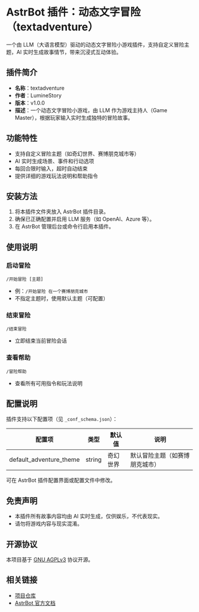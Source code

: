 # AstrBot 插件：动态文字冒险（textadventure）

一个由 LLM（大语言模型）驱动的动态文字冒险小游戏插件，支持自定义冒险主题，AI 实时生成故事情节，带来沉浸式互动体验。

## 插件简介

- **名称**：textadventure
- **作者**：LumineStory
- **版本**：v1.0.0
- **描述**：一个动态文字冒险小游戏，由 LLM 作为游戏主持人（Game Master），根据玩家输入实时生成独特的冒险故事。

## 功能特性

- 支持自定义冒险主题（如奇幻世界、赛博朋克城市等）
- AI 实时生成场景、事件和行动选项
- 每回合限时输入，超时自动结束
- 提供详细的游戏玩法说明和帮助指令

## 安装方法

1. 将本插件文件夹放入 AstrBot 插件目录。
2. 确保已正确配置并启用 LLM 服务（如 OpenAI、Azure 等）。
3. 在 AstrBot 管理后台或命令行启用本插件。

## 使用说明

### 启动冒险

```
/开始冒险 [主题]
```
- 例：`/开始冒险 在一个赛博朋克城市`
- 不指定主题时，使用默认主题（可配置）

### 结束冒险

```
/结束冒险
```
- 立即结束当前冒险会话

### 查看帮助

```
/冒险帮助
```
- 查看所有可用指令和玩法说明

## 配置说明

插件支持以下配置项（见 `_conf_schema.json`）：

| 配置项                  | 类型   | 默认值   | 说明                         |
|-------------------------|--------|----------|------------------------------|
| default_adventure_theme | string | 奇幻世界 | 默认冒险主题（如赛博朋克城市）|

可在 AstrBot 插件配置界面或配置文件中修改。

## 免责声明

- 本插件所有故事内容均由 AI 实时生成，仅供娱乐，不代表现实。
- 请勿将游戏内容与现实混淆。

## 开源协议

本项目基于 [GNU AGPLv3](./LICENSE) 协议开源。

## 相关链接

- [项目仓库](https://github.com/oyxning/astrbot_plugin_textadventure)
- [AstrBot 官方文档](https://astrbot.app)
